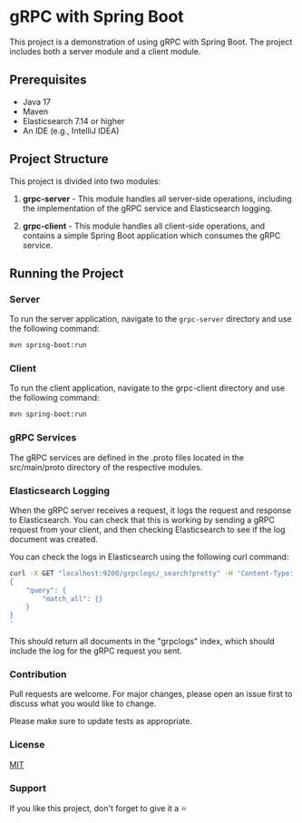 # gRPC with Spring Boot

This project is a demonstration of using gRPC with Spring Boot. The project includes both a server module and a client module.

## Prerequisites

- Java 17
- Maven
- Elasticsearch 7.14 or higher
- An IDE (e.g., IntelliJ IDEA)

## Project Structure

This project is divided into two modules:

1. **grpc-server** - This module handles all server-side operations, including the implementation of the gRPC service and Elasticsearch logging.

2. **grpc-client** - This module handles all client-side operations, and contains a simple Spring Boot application which consumes the gRPC service.

## Running the Project

### Server

To run the server application, navigate to the `grpc-server` directory and use the following command:

```bash
mvn spring-boot:run
```

### Client

To run the client application, navigate to the grpc-client directory and use the following command:

```bash
mvn spring-boot:run
```

### gRPC Services

The gRPC services are defined in the .proto files located in the src/main/proto directory of the respective modules.

### Elasticsearch Logging

When the gRPC server receives a request, it logs the request and response to Elasticsearch. You can check that this is working by sending a gRPC request from your client, and then checking Elasticsearch to see if the log document was created.

You can check the logs in Elasticsearch using the following curl command:

```bash
curl -X GET "localhost:9200/grpclogs/_search?pretty" -H 'Content-Type: application/json' -d'
{
    "query": {
        "match_all": {}
    }
}
'
```
This should return all documents in the "grpclogs" index, which should include the log for the gRPC request you sent.

### Contribution

Pull requests are welcome. For major changes, please open an issue first to discuss what you would like to change.

Please make sure to update tests as appropriate.

### License

[MIT](https://choosealicense.com/licenses/mit/)

### Support

If you like this project, don't forget to give it a ⭐️
